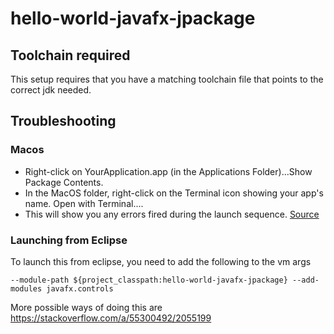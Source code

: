 # hello-world-javafx-jpackage

## Toolchain required
This setup requires that you have a matching toolchain file that points to the correct jdk needed.

## Troubleshooting

### Macos
* Right-click on YourApplication.app (in the Applications Folder)...Show Package Contents.
* In the MacOS folder, right-click on the Terminal icon showing your app's name. Open with Terminal....
* This will show you any errors fired during the launch sequence.
[Source](https://stackoverflow.com/a/73100783/2055199)

### Launching from Eclipse
To launch this from eclipse, you need to add the following to the vm args
```
--module-path ${project_classpath:hello-world-javafx-jpackage} --add-modules javafx.controls
```

More possible ways of doing this are
https://stackoverflow.com/a/55300492/2055199
